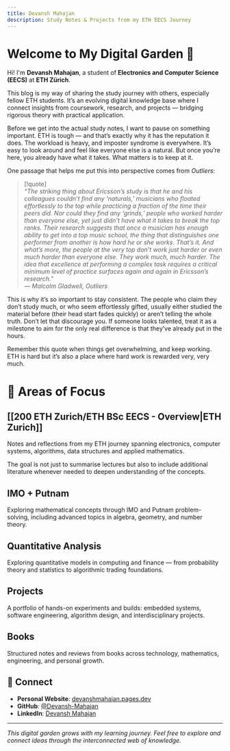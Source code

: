 ```yaml
---
title: Devansh Mahajan
description: Study Notes & Projects from my ETH EECS Journey
---
```

# Welcome to My Digital Garden 🌱

Hi! I'm **Devansh Mahajan**, a student of **Electronics and Computer Science (EECS)** at **ETH Zürich**.  

This blog is my way of sharing the study journey with others, especially fellow ETH students. It’s an evolving digital knowledge base where I connect insights from coursework, research, and projects — bridging rigorous theory with practical application.  

Before we get into the actual study notes, I want to pause on something important. ETH is tough — and that’s exactly why it has the reputation it does. The workload is heavy, and imposter syndrome is everywhere. It’s easy to look around and feel like everyone else is a natural. But once you’re here, you already have what it takes. What matters is to keep at it. 

One passage that helps me put this into perspective comes from *Outliers*:  

> [!quote]  
> *“The striking thing about Ericsson’s study is that he and his colleagues couldn’t find any ‘naturals,’ musicians who floated effortlessly to the top while practicing a fraction of the time their peers did. Nor could they find any ‘grinds,’ people who worked harder than everyone else, yet just didn’t have what it takes to break the top ranks. Their research suggests that once a musician has enough ability to get into a top music school, the thing that distinguishes one performer from another is how hard he or she works. That’s it. And what’s more, the people at the very top don’t work just harder or even much harder than everyone else. They work much, much harder. The idea that excellence at performing a complex task requires a critical minimum level of practice surfaces again and again in Ericsson’s research.”*  
> — *Malcolm Gladwell, Outliers*  

This is why it’s so important to stay consistent. The people who claim they don’t study much, or who seem effortlessly gifted, usually either studied the material before (their head start fades quickly) or aren’t telling the whole truth. Don’t let that discourage you. If someone looks talented, treat it as a milestone to aim for the only real difference is that they’ve already put in the hours.  

Remember this quote when things get overwhelming, and keep working. ETH is hard but it’s also a place where hard work is rewarded very, very much.  
# 🎯 Areas of Focus

## [[200 ETH Zurich/ETH BSc EECS - Overview|ETH Zurich]]
Notes and reflections from my ETH journey spanning electronics, computer systems, algorithms, data structures and applied mathematics. 

The goal is not just to summarise lectures but also to include additional literature whenever needed to deepen understanding of the concepts.
## IMO + Putnam
Exploring mathematical concepts through IMO and Putnam problem-solving, including advanced topics in algebra, geometry, and number theory.

## Quantitative Analysis
Exploring quantitative models in computing and finance — from probability theory and statistics to algorithmic trading foundations.

## Projects
A portfolio of hands-on experiments and builds: embedded systems, software engineering, algorithm design, and interdisciplinary projects.

## Books
Structured notes and reviews from books across technology, mathematics, engineering, and personal growth.

## 🔗 Connect

- **Personal Website**: [devanshmahajan.pages.dev](https://devanshmahajan.pages.dev)
- **GitHub**: [@Devansh-Mahajan](https://github.com/Devansh-Mahajan)
- **LinkedIn**: [Devansh Mahajan](https://www.linkedin.com/in/devansh-mahajan-2b2b99185/)

---

*This digital garden grows with my learning journey. Feel free to explore and connect ideas through the interconnected web of knowledge.*
